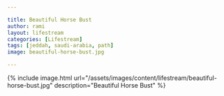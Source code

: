 ```yaml
---

title: Beautiful Horse Bust
author: rami
layout: lifestream 
categories: [Lifestream]
tags: [jeddah, saudi-arabia, path]
image: beautiful-horse-bust.jpg

---
```


{% include image.html url="/assets/images/content/lifestream/beautiful-horse-bust.jpg" description="Beautiful Horse Bust" %}
